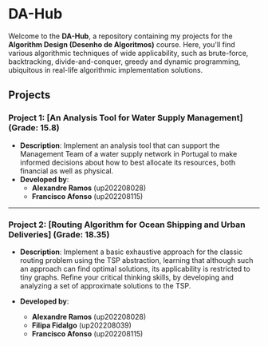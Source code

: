 # DA-Hub

Welcome to the **DA-Hub**, a repository containing my projects for the **Algorithm Design (Desenho de Algoritmos)** course. Here, you'll find various algorithmic techniques of wide applicability, such as brute-force, backtracking, divide-and-conquer, greedy and dynamic programming, ubiquitous in real-life algorithmic implementation solutions.

## Projects

### **Project 1: [An Analysis Tool for Water Supply Management]** (Grade: 15.8)
   - **Description**: Implement an analysis tool that can support
the Management Team of a water supply network in Portugal to make informed decisions about how to
best allocate its resources, both financial as well as physical.
   - **Developed by**:
      - **Alexandre Ramos** (up202208028)
      - **Francisco Afonso** (up202208115)

---

### **Project 2: [Routing Algorithm for Ocean Shipping and Urban Deliveries]** (Grade: 18.35)
   - **Description**: Implement a basic exhaustive approach for the classic routing
problem using the TSP abstraction, learning that although such an approach can find
optimal solutions, its applicability is restricted to tiny graphs. Refine your critical thinking
skills, by developing and analyzing a set of approximate solutions to the TSP.

   - **Developed by**:
      - **Alexandre Ramos** (up202208028)
      - **Filipa Fidalgo** (up202208039)
      - **Francisco Afonso** (up202208115)
